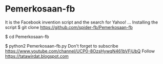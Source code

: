 # Pemerkosaan-fb
It is the Facebook invention script and the search for Yahoo! ...
Installing the script
$ git clone https://github.com/spider-fb/Pemerkosaan-fb

$ cd Pemerkosaan-fb

$ python2 Pemerkosaan-fb.py
Don't forget to subscribe 
https://www.youtube.com/channel/UCP0-8OzsHywqN461bVFjUbQ
Follow https://tatawirdat.blogspot.com
